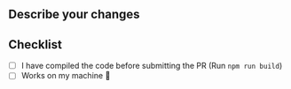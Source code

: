 ## Describe your changes
<!--- If this fixes an open issue, please link to the issue here. -->

## Checklist
- [ ] I have compiled the code before submitting the PR (Run `npm run build`)
- [ ] Works on my machine 🥱